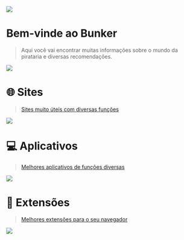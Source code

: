 <img src="https://f.feridinha.com/X1IVb.gif">

# Bem-vinde ao Bunker
  
> Aqui você vai encontrar muitas informações sobre o mundo da pirataria e diversas recomendações.

<img src="https://f.feridinha.com/X1IVb.gif">

# 🌐 Sites

> [Sites muito úteis com diversas funções](Arquivos/Sites/README.md)

<img src="https://f.feridinha.com/X1IVb.gif">

# 💻 Aplicativos

> [Melhores aplicativos de funções diversas](Arquivos/Aplicativos/README.md)

<img src="https://f.feridinha.com/X1IVb.gif">

# 🔧 Extensões

> [Melhores extensões para o seu navegador](Arquivos/Extensões/README.md)

<img src="https://f.feridinha.com/X1IVb.gif">
